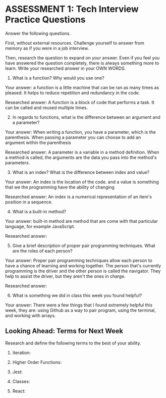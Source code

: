 # ASSESSMENT 1: Tech Interview Practice Questions
Answer the following questions.

First, without external resources. Challenge yourself to answer from memory as if you were in a job interview.

Then, research the question to expand on your answer. Even if you feel you have answered the question completely, there is always something more to learn. Write your researched answer in your OWN WORDS.

1. What is a function? Why would you use one?

  Your answer: a function is a little machine that can be ran as many times as pleased. It helps to reduce repetition and redundancy in the code.

  Researched answer: A function is a block of code that performs a task. It can be called and reused multiple times.



2. In regards to functions, what is the difference between an argument and a parameter?

  Your answer: When writing a function, you have a parameter, which is the parenthesis. When passing a parameter you can choose to add an argument within the parenthesis

  Researched answer: A parameter is a variable in a method definition. When a method is called, the arguments are the data you pass into the method's parameters.



3. What is an index? What is the difference between index and value?

  Your answer: An index is the location of the code. and a value is something that we the programming have the ability of changing

  Researched answer: An index is a numerical representation of an item's position in a sequence.



4. What is a built-in method?

  Your answer: built-in method are method that are come with that particular language, for example JavaScript.

  Researched answer:



5. Give a brief description of proper pair programming techniques. What are the roles of each person?

  Your answer: Proper pair programming techniques allow each person to have a chance of learning and working together. The person that's currently programming is the driver and the other person is called the navigator. They help to assist the driver, but they aren't the ones in charge.

  Researched answer:



6. What is something we did in class this week you found helpful?  

  Your answer: There were a few things that I found extremely helpful this week, they are: using Github as a way to pair program, using the terminal, and working with arrays.



## Looking Ahead: Terms for Next Week

Research and define the following terms to the best of your ability.

1. Iteration:

2. Higher Order Functions:

3. Jest:

4. Classes:

5. React:
